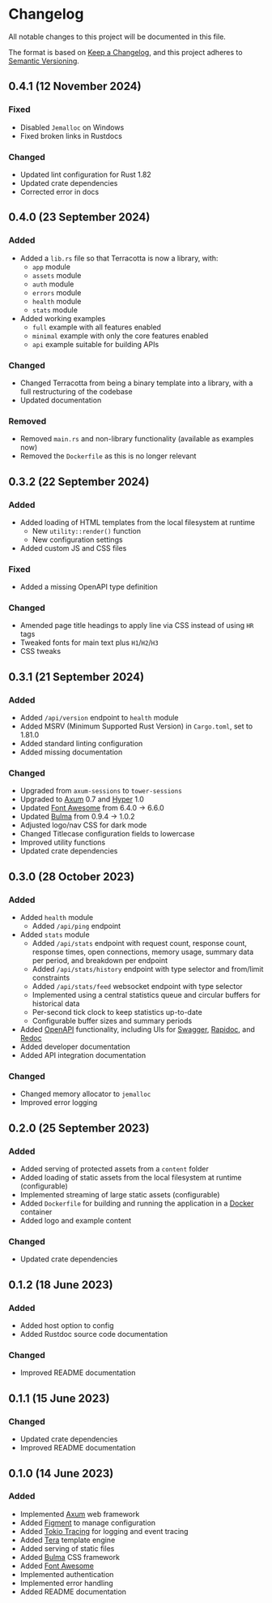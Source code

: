 # Changelog

[Axum]:                https://crates.io/crates/axum
[Bulma]:               https://bulma.io/
[Docker]:              https://www.docker.com/
[Figment]:             https://crates.io/crates/figment
[Font Awesome]:        https://fontawesome.com/
[Hyper]:               https://crates.io/crates/hyper
[Keep a Changelog]:    https://keepachangelog.com/en/1.0.0/
[OpenAPI]:             https://www.openapis.org/
[RapiDoc]:             https://mrin9.github.io/RapiDoc/
[Redoc]:               https://redoc.ly/
[Semantic Versioning]: https://semver.org/spec/v2.0.0.html
[Swagger]:             https://swagger.io/
[Tera]:                https://crates.io/crates/tera
[Tracing]:             https://crates.io/crates/tracing

All notable changes to this project will be documented in this file.

The format is based on [Keep a Changelog][], and this project adheres to
[Semantic Versioning][].


## 0.4.1 (12 November 2024)

### Fixed

  - Disabled `Jemalloc` on Windows
  - Fixed broken links in Rustdocs

### Changed

  - Updated lint configuration for Rust 1.82
  - Updated crate dependencies
  - Corrected error in docs


## 0.4.0 (23 September 2024)

### Added

  - Added a `lib.rs` file so that Terracotta is now a library, with:
      - `app` module
      - `assets` module
      - `auth` module
      - `errors` module
      - `health` module
      - `stats` module
  - Added working examples
      - `full` example with all features enabled
      - `minimal` example with only the core features enabled
      - `api` example suitable for building APIs

### Changed

  - Changed Terracotta from being a binary template into a library, with a full
    restructuring of the codebase
  - Updated documentation

### Removed

  - Removed `main.rs` and non-library functionality (available as examples now)
  - Removed the `Dockerfile` as this is no longer relevant


## 0.3.2 (22 September 2024)

### Added

  - Added loading of HTML templates from the local filesystem at runtime
      - New `utility::render()` function
      - New configuration settings
  - Added custom JS and CSS files

### Fixed

  - Added a missing OpenAPI type definition

### Changed

  - Amended page title headings to apply line via CSS instead of using `HR` tags
  - Tweaked fonts for main text plus `H1`/`H2`/`H3`
  - CSS tweaks


## 0.3.1 (21 September 2024)

### Added

  - Added `/api/version` endpoint to `health` module
  - Added MSRV (Minimum Supported Rust Version) in `Cargo.toml`, set to 1.81.0
  - Added standard linting configuration
  - Added missing documentation

### Changed

  - Upgraded from `axum-sessions` to `tower-sessions`
  - Upgraded to [Axum][] 0.7 and [Hyper][] 1.0
  - Updated [Font Awesome][] from 6.4.0 -> 6.6.0
  - Updated [Bulma][] from 0.9.4 -> 1.0.2
  - Adjusted logo/nav CSS for dark mode
  - Changed Titlecase configuration fields to lowercase
  - Improved utility functions
  - Updated crate dependencies


## 0.3.0 (28 October 2023)

### Added

  - Added `health` module
      - Added `/api/ping` endpoint
  - Added `stats` module
      - Added `/api/stats` endpoint with request count, response count, response
        times, open connections, memory usage, summary data per period, and
        breakdown per endpoint
      - Added `/api/stats/history` endpoint with type selector and from/limit
        constraints
      - Added `/api/stats/feed` websocket endpoint with type selector
      - Implemented using a central statistics queue and circular buffers for
        historical data
      - Per-second tick clock to keep statistics up-to-date
      - Configurable buffer sizes and summary periods
  - Added [OpenAPI][] functionality, including UIs for [Swagger][], [Rapidoc][],
    and [Redoc][]
  - Added developer documentation
  - Added API integration documentation

### Changed

  - Changed memory allocator to `jemalloc`
  - Improved error logging


## 0.2.0 (25 September 2023)

### Added

  - Added serving of protected assets from a `content` folder
  - Added loading of static assets from the local filesystem at runtime
    (configurable)
  - Implemented streaming of large static assets (configurable)
  - Added `Dockerfile` for building and running the application in a [Docker][]
    container
  - Added logo and example content

### Changed

  - Updated crate dependencies


## 0.1.2 (18 June 2023)

### Added

  - Added host option to config
  - Added Rustdoc source code documentation

### Changed

  - Improved README documentation


## 0.1.1 (15 June 2023)

### Changed

  - Updated crate dependencies
  - Improved README documentation


## 0.1.0 (14 June 2023)

### Added

  - Implemented [Axum][] web framework
  - Added [Figment][] to manage configuration
  - Added [Tokio Tracing][Tracing] for logging and event tracing
  - Added [Tera][] template engine
  - Added serving of static files
  - Added [Bulma][] CSS framework
  - Added [Font Awesome][]
  - Implemented authentication
  - Implemented error handling
  - Added README documentation


